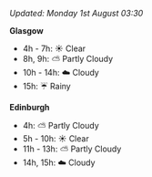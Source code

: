 *Updated: Monday 1st August 03:30*

**Glasgow**

* 4h - 7h: :sunny: Clear
* 8h, 9h: :partly_sunny: Partly Cloudy
* 10h - 14h: :cloud: Cloudy
* 15h: :umbrella: Rainy

**Edinburgh**

* 4h: :partly_sunny: Partly Cloudy
* 5h - 10h: :sunny: Clear
* 11h - 13h: :partly_sunny: Partly Cloudy
* 14h, 15h: :cloud: Cloudy
